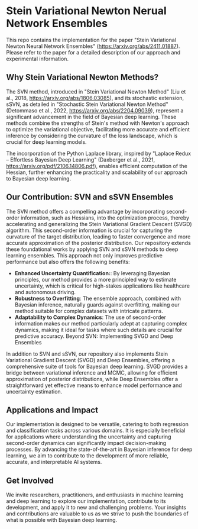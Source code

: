 # Stein Variational Newton Nerual Network Ensembles

This repo contains the implementation for the paper "Stein Variational Newton Neural Network Ensembles" (https://arxiv.org/abs/2411.01887). Please refer to the paper for a detailed description of our approach and experimental information.

## Why Stein Variational Newton Methods?

The SVN method, introduced in "Stein Variational Newton Method" (Liu et al., 2018, https://arxiv.org/abs/1806.03085), and its stochastic extension, sSVN, as detailed in "Stochastic Stein Variational Newton Method" (Detommaso et al., 2022, https://arxiv.org/abs/2204.09039), represent a significant advancement in the field of Bayesian deep learning. These methods combine the strengths of Stein's method with Newton's approach to optimize the variational objective, facilitating more accurate and efficient inference by considering the curvature of the loss landscape, which is crucial for deep learning models.

The incorporation of the Python Laplace library, inspired by "Laplace Redux – Effortless Bayesian Deep Learning" (Daxberger et al., 2021, https://arxiv.org/pdf/2106.14806.pdf), enables efficient computation of the Hessian, further enhancing the practicality and scalability of our approach to Bayesian deep learning.

## Our Contribution: SVN and sSVN Ensembles

The SVN method offers a compelling advantage by incorporating second-order information, such as Hessians, into the optimization process, thereby accelerating and generalizing the Stein Variational Gradient Descent (SVGD) algorithm. This second-order information is crucial for capturing the curvature of the target distribution, leading to faster convergence and more accurate approximation of the posterior distribution. Our repository extends these foundational works by applying SVN and sSVN methods to deep learning ensembles. This approach not only improves predictive performance but also offers the following benefits:

- **Enhanced Uncertainty Quantification:**: By leveraging Bayesian principles, our method provides a more principled way to estimate uncertainty, which is critical for high-stakes applications like healthcare and autonomous driving.
- **Robustness to Overfitting**: The ensemble approach, combined with Bayesian inference, naturally guards against overfitting, making our method suitable for complex datasets with intricate patterns.
- **Adaptability to Complex Dynamics**: The use of second-order information makes our method particularly adept at capturing complex dynamics, making it ideal for tasks where such details are crucial for predictive accuracy.
Beyond SVN: Implementing SVGD and Deep Ensembles

In addition to SVN and sSVN, our repository also implements Stein Variational Gradient Descent (SVGD) and Deep Ensembles, offering a comprehensive suite of tools for Bayesian deep learning. SVGD provides a bridge between variational inference and MCMC, allowing for efficient approximation of posterior distributions, while Deep Ensembles offer a straightforward yet effective means to enhance model performance and uncertainty estimation.

## Applications and Impact

Our implementation is designed to be versatile, catering to both regression and classification tasks across various domains. It is especially beneficial for applications where understanding the uncertainty and capturing second-order dynamics can significantly impact decision-making processes. By advancing the state-of-the-art in Bayesian inference for deep learning, we aim to contribute to the development of more reliable, accurate, and interpretable AI systems.

## Get Involved

We invite researchers, practitioners, and enthusiasts in machine learning and deep learning to explore our implementation, contribute to its development, and apply it to new and challenging problems. Your insights and contributions are valuable to us as we strive to push the boundaries of what is possible with Bayesian deep learning.

